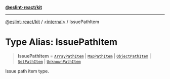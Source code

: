 [**@eslint-react/kit**](../../README.md)

***

[@eslint-react/kit](../../README.md) / [\<internal\>](../README.md) / IssuePathItem

# Type Alias: IssuePathItem

> **IssuePathItem** = [`ArrayPathItem`](../interfaces/ArrayPathItem.md) \| [`MapPathItem`](../interfaces/MapPathItem.md) \| [`ObjectPathItem`](../interfaces/ObjectPathItem.md) \| [`SetPathItem`](../interfaces/SetPathItem.md) \| [`UnknownPathItem`](../interfaces/UnknownPathItem.md)

Issue path item type.

